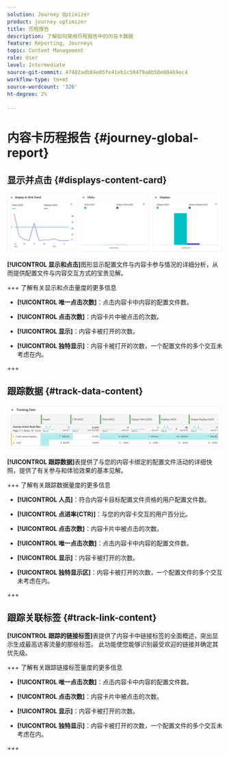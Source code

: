 ```yaml
---
solution: Journey Optimizer
product: journey optimizer
title: 历程报告
description: 了解如何使用历程报告中的内容卡数据
feature: Reporting, Journeys
topic: Content Management
role: User
level: Intermediate
source-git-commit: 47482adb84e05fe41eb1c50479a8b50e00469ec4
workflow-type: tm+mt
source-wordcount: '326'
ht-degree: 2%

---
```


# 内容卡历程报告 {#journey-global-report}

## 显示并点击 {#displays-content-card}

![](assets/content-card-jo-display.png)

**[!UICONTROL 显示和点击]**&#x200B;图形显示配置文件与内容卡参与情况的详细分析，从而提供配置文件与内容交互方式的宝贵见解。

+++ 了解有关显示和点击量度的更多信息

* **[!UICONTROL 唯一点击次数]**：点击内容卡中内容的配置文件数。

* **[!UICONTROL 点击次数]**：内容卡片中被点击的次数。

* **[!UICONTROL 显示]**：内容卡被打开的次数。

* **[!UICONTROL 独特显示]**：内容卡被打开的次数，一个配置文件的多个交互未考虑在内。

+++

## 跟踪数据 {#track-data-content}

![](assets/code-based-tracking-data.png)

**[!UICONTROL 跟踪数据]**&#x200B;表提供了与您的内容卡绑定的配置文件活动的详细快照，提供了有关参与和体验效果的基本见解。

+++ 了解有关跟踪数据量度的更多信息

* **[!UICONTROL 人员]**：符合内容卡目标配置文件资格的用户配置文件数。

* **[!UICONTROL 点进率(CTR)]**：与您的内容卡交互的用户百分比。

* **[!UICONTROL 点击次数]**：内容卡片中被点击的次数。

* **[!UICONTROL 唯一点击次数]**：点击内容卡中内容的配置文件数。

* **[!UICONTROL 显示]**：内容卡被打开的次数。

* **[!UICONTROL 独特显示区]**：内容卡被打开的次数，一个配置文件的多个交互未考虑在内。

+++

## 跟踪关联标签 {#track-link-content}

**[!UICONTROL 跟踪的链接标签]**&#x200B;表提供了内容卡中链接标签的全面概述，突出显示生成最高访客流量的那些标签。 此功能使您能够识别最受欢迎的链接并确定其优先级。

+++ 了解有关跟踪链接标签量度的更多信息

* **[!UICONTROL 唯一点击次数]**：点击内容卡中内容的配置文件数。

* **[!UICONTROL 点击次数]**：内容卡片中被点击的次数。

* **[!UICONTROL 显示]**：内容卡被打开的次数。

* **[!UICONTROL 独特显示]**：内容卡被打开的次数，一个配置文件的多个交互未考虑在内。

+++
